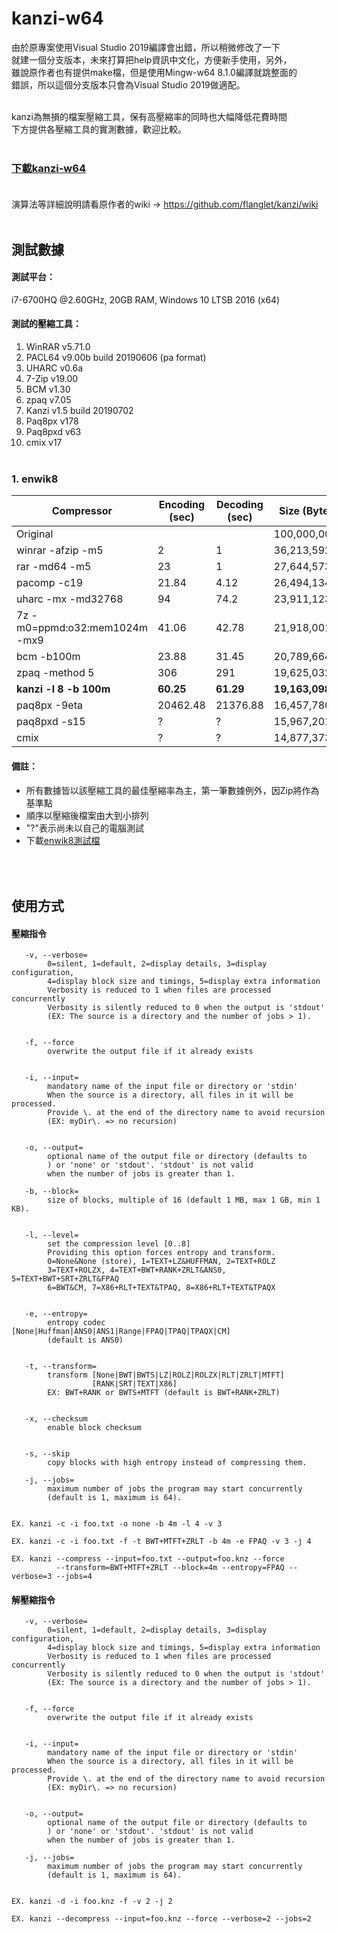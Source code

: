 kanzi-w64
=====

由於原專案使用Visual Studio 2019編譯會出錯，所以稍微修改了一下<br>
就建一個分支版本，未來打算把help資訊中文化，方便新手使用，另外，<br>
雖說原作者也有提供make檔，但是使用Mingw-w64 8.1.0編譯就跳整面的<br>
錯誤，所以這個分支版本只會為Visual Studio 2019做適配。<br><br>

kanzi為無損的檔案壓縮工具，保有高壓縮率的同時也大幅降低花費時間<br>
下方提供各壓縮工具的實測數據，歡迎比較。<br><br>

### [下載kanzi-w64](https://github.com/WhatTheBlock/kanzi-w64/releases) <br><br>

演算法等詳細說明請看原作者的wiki → https://github.com/flanglet/kanzi/wiki <br><br>

測試數據
-------
#### 測試平台：
i7-6700HQ @2.60GHz, 20GB RAM, Windows 10 LTSB 2016 (x64)

#### 測試的壓縮工具：
1. WinRAR v5.71.0
2. PACL64 v9.00b build 20190606 (pa format)
3. UHARC v0.6a
4. 7-Zip v19.00
5. BCM v1.30
6. zpaq v7.05
7. Kanzi v1.5 build 20190702
8. Paq8px v178
9. Paq8pxd v63
10. cmix v17 <br><br>

### 1. enwik8
|        Compressor             | Encoding (sec) | Decoding (sec) | Size (Byte)  | compare to zip |
|-------------------------------|----------------|----------------|--------------|----------------|
|Original     	                |                |                |100,000,000   |	          |
|winrar -afzip -m5              |2 	         |1               |36,213,592    |100%            |
|rar -md64 -m5                  |23 	         |1               |27,644,573    |76.3%           |
|pacomp -c19                    |21.84 	         |4.12            |26,494,134    |73.1%           |
|uharc -mx -md32768             |94 	         |74.2            |23,911,123    |66.0%           |
|7z -m0=ppmd:o32:mem1024m -mx9  |41.06           |42.78           |21,918,001    |60.5%           |
|bcm -b100m                     |23.88           |31.45           |20,789,664    |57.4%           |
|zpaq -method 5                 |306             |291             |19,625,032    |54.2%           |
|**kanzi -l 8 -b 100m**         |**60.25**       |**61.29**       |**19,163,098**|52.9%           |
|paq8px -9eta                   |20462.48        |21376.88        |16,457,780    |45.4%           |
|paq8pxd -s15                   |?	         |?               |15,967,201    |44.1%           |
|cmix                           |?               |?               |14,877,373    |41.1%           |

#### 備註：
- 所有數據皆以該壓縮工具的最佳壓縮率為主，第一筆數據例外，因Zip將作為基準點
- 順序以壓縮後檔案由大到小排列
- "?"表示尚未以自己的電腦測試
- 下載[enwik8測試檔](http://mattmahoney.net/dc/enwik8.zip)

<br><br>
使用方式
-------
#### 壓縮指令

<pre><code>   -v, --verbose=<level>
        0=silent, 1=default, 2=display details, 3=display configuration,
        4=display block size and timings, 5=display extra information
        Verbosity is reduced to 1 when files are processed concurrently
        Verbosity is silently reduced to 0 when the output is 'stdout'
        (EX: The source is a directory and the number of jobs > 1).


   -f, --force
        overwrite the output file if it already exists


   -i, --input=<inputName>
        mandatory name of the input file or directory or 'stdin'
        When the source is a directory, all files in it will be processed.
        Provide \. at the end of the directory name to avoid recursion
        (EX: myDir\. => no recursion)


   -o, --output=<outputName>
        optional name of the output file or directory (defaults to
        <inputName.knz>) or 'none' or 'stdout'. 'stdout' is not valid
        when the number of jobs is greater than 1.

   -b, --block=<size>
        size of blocks, multiple of 16 (default 1 MB, max 1 GB, min 1 KB).


   -l, --level=<compression>
        set the compression level [0..8]
        Providing this option forces entropy and transform.
        0=None&None (store), 1=TEXT+LZ&HUFFMAN, 2=TEXT+ROLZ
        3=TEXT+ROLZX, 4=TEXT+BWT+RANK+ZRLT&ANS0, 5=TEXT+BWT+SRT+ZRLT&FPAQ
        6=BWT&CM, 7=X86+RLT+TEXT&TPAQ, 8=X86+RLT+TEXT&TPAQX


   -e, --entropy=<codec>
        entropy codec [None|Huffman|ANS0|ANS1|Range|FPAQ|TPAQ|TPAQX|CM]
        (default is ANS0)


   -t, --transform=<codec>
        transform [None|BWT|BWTS|LZ|ROLZ|ROLZX|RLT|ZRLT|MTFT]
                  [RANK|SRT|TEXT|X86]
        EX: BWT+RANK or BWTS+MTFT (default is BWT+RANK+ZRLT)


   -x, --checksum
        enable block checksum


   -s, --skip
        copy blocks with high entropy instead of compressing them.

   -j, --jobs=<jobs>
        maximum number of jobs the program may start concurrently
        (default is 1, maximum is 64).


EX. kanzi -c -i foo.txt -o none -b 4m -l 4 -v 3

EX. kanzi -c -i foo.txt -f -t BWT+MTFT+ZRLT -b 4m -e FPAQ -v 3 -j 4

EX. kanzi --compress --input=foo.txt --output=foo.knz --force
          --transform=BWT+MTFT+ZRLT --block=4m --entropy=FPAQ --verbose=3 --jobs=4
</code></pre>

#### 解壓縮指令

<pre><code>   -v, --verbose=<level>
        0=silent, 1=default, 2=display details, 3=display configuration,
        4=display block size and timings, 5=display extra information
        Verbosity is reduced to 1 when files are processed concurrently
        Verbosity is silently reduced to 0 when the output is 'stdout'
        (EX: The source is a directory and the number of jobs > 1).


   -f, --force
        overwrite the output file if it already exists


   -i, --input=<inputName>
        mandatory name of the input file or directory or 'stdin'
        When the source is a directory, all files in it will be processed.
        Provide \. at the end of the directory name to avoid recursion
        (EX: myDir\. => no recursion)


   -o, --output=<outputName>
        optional name of the output file or directory (defaults to
        <inputName.knz>) or 'none' or 'stdout'. 'stdout' is not valid
        when the number of jobs is greater than 1.

   -j, --jobs=<jobs>
        maximum number of jobs the program may start concurrently
        (default is 1, maximum is 64).


EX. kanzi -d -i foo.knz -f -v 2 -j 2

EX. kanzi --decompress --input=foo.knz --force --verbose=2 --jobs=2
</code></pre>
